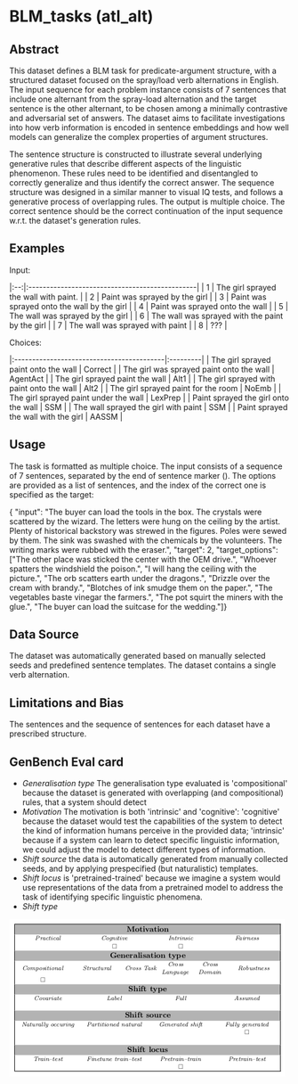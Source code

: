 # BLM_tasks (atl_alt)

## Abstract
This dataset defines a BLM task for predicate-argument structure, with a structured dataset focused on the spray/load verb alternations in English. The input sequence for each problem instance consists of 7 sentences that include one alternant from the spray-load alternation and the target sentence is the other alternant, to be chosen among a minimally contrastive and adversarial set of answers. The dataset aims to facilitate investigations into how verb information is encoded in sentence embeddings and how well models can generalize the complex properties of argument structures.

The sentence structure is constructed to illustrate several underlying generative rules that describe different aspects of the linguistic phenomenon. These rules need to be identified and disentangled to correctly generalize and thus identify the correct answer. The sequence structure was designed in a similar manner to visual IQ tests, and follows a generative process of overlapping rules. The output is multiple choice. The correct sentence should be the correct continuation of the input sequence w.r.t. the dataset's generation rules.


## Examples

Input:

|:--:|:-----------------------------------------------|
| 1 | The girl sprayed the wall with paint.           |
| 2 | Paint was sprayed by the girl                   |
| 3 | Paint was sprayed onto the wall by the girl     |
| 4 | Paint was sprayed onto the wall                 |
| 5 | The wall was sprayed by the girl                |
| 6 | The wall was sprayed with the paint by the girl |
| 7 | The wall was sprayed with paint                 |
| 8 | ???                                             |

Choices:

|:------------------------------------------|:---------|
| The girl sprayed paint onto the wall      | Correct  |
| The girl was sprayed paint onto the wall  | AgentAct |
| The girl sprayed paint the wall           | Alt1     |
| The girl sprayed with paint onto the wall | Alt2     |
| The girl sprayed paint for the room       | NoEmb    |
| The girl sprayed paint under the wall     | LexPrep  |
| Paint sprayed the girl onto the wall      | SSM      |
| The wall sprayed the girl with paint      | SSM      |
| Paint sprayed the wall with the girl      | AASSM    |

## Usage
The task is formatted as multiple choice. The input consists of a sequence of 7 sentences, separated by the end of sentence marker (</s>). The options are provided as a list of sentences, and the index of the correct one is specified as the target:

{
   "input": "The buyer can load the tools in the box. </s> The crystals were scattered by the wizard. </s> The letters were hung on the ceiling by the artist. </s> Plenty of historical backstory was strewed in the figures. </s> Poles were sewed by them. </s> The sink was swashed with the chemicals by the volunteers. </s> The writing marks were rubbed with the eraser.", 
   "target": 2, 
   "target_options": ["The other place was sticked the center with the OEM drive.", "Whoever spatters the windshield the poison.", "I will hang the ceiling with the picture.", "The orb scatters earth under the dragons.", "Drizzle over the cream with brandy.", "Blotches of ink smudge them on the paper.", "The vegetables baste vinegar the farmers.", "The pot squirt the miners with the glue.", "The buyer can load the suitcase for the wedding."]}

## Data Source
The dataset was automatically generated based on manually selected seeds and predefined sentence templates. The dataset contains a single verb alternation.

## Limitations and Bias
The sentences and the sequence of sentences for each dataset have a prescribed structure. 

## GenBench Eval card

- *Generalisation type* The generalisation type evaluated is 'compositional' because the dataset is generated with overlapping (and compositional) rules, that a system should detect
- *Motivation* The motivation is both 'intrinsic' and 'cognitive': 'cognitive' because the dataset would test the capabilities of the system to detect the kind of information humans perceive in the provided data; 'intrinsic' because if a system can learn to detect specific linguistic information, we could adjust the model to detect different types of information.
- *Shift source* the data is automatically generated from manually collected seeds, and by applying prespecified (but naturalistic) templates.
- *Shift locus* is 'pretrained-trained' because we imagine a system would use representations of the data from a pretrained model to address the task of identifying specific linguistic phenomena.
- *Shift type* 


![GenBench Eval Card](GenBench_eval_card.png)
